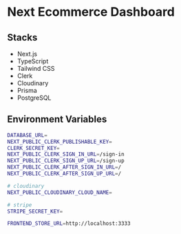 # Next Ecommerce Dashboard

## Stacks

- Next.js
- TypeScript
- Tailwind CSS
- Clerk
- Cloudinary
- Prisma
- PostgreSQL

## Environment Variables

```bash
DATABASE_URL=
NEXT_PUBLIC_CLERK_PUBLISHABLE_KEY=
CLERK_SECRET_KEY=
NEXT_PUBLIC_CLERK_SIGN_IN_URL=/sign-in
NEXT_PUBLIC_CLERK_SIGN_UP_URL=/sign-up
NEXT_PUBLIC_CLERK_AFTER_SIGN_IN_URL=/
NEXT_PUBLIC_CLERK_AFTER_SIGN_UP_URL=/

# cloudinary
NEXT_PUBLIC_CLOUDINARY_CLOUD_NAME=

# stripe
STRIPE_SECRET_KEY=

FRONTEND_STORE_URL=http://localhost:3333
```
